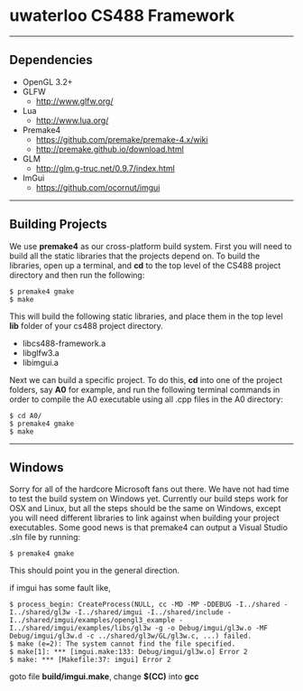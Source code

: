 # uwaterloo CS488 Framework

---

## Dependencies
* OpenGL 3.2+
* GLFW
    * http://www.glfw.org/
* Lua
    * http://www.lua.org/
* Premake4
    * https://github.com/premake/premake-4.x/wiki
    * http://premake.github.io/download.html
* GLM
    * http://glm.g-truc.net/0.9.7/index.html
* ImGui
    * https://github.com/ocornut/imgui


---

## Building Projects
We use **premake4** as our cross-platform build system. First you will need to build all
the static libraries that the projects depend on. To build the libraries, open up a
terminal, and **cd** to the top level of the CS488 project directory and then run the
following:

    $ premake4 gmake
    $ make

This will build the following static libraries, and place them in the top level **lib**
folder of your cs488 project directory.
* libcs488-framework.a
* libglfw3.a
* libimgui.a

Next we can build a specific project.  To do this, **cd** into one of the project folders,
say **A0** for example, and run the following terminal commands in order to compile the A0 executable using all .cpp files in the A0 directory:

    $ cd A0/
    $ premake4 gmake
    $ make


----

## Windows
Sorry for all of the hardcore Microsoft fans out there.  We have not had time to test the build system on Windows yet. Currently our build steps work for OSX and Linux, but all the steps should be the same on Windows, except you will need different libraries to link against when building your project executables.  Some good news is that premake4 can output a Visual Studio .sln file by running:

    $ premake4 gmake

 This should point you in the general direction.

 if imgui has some fault like,
 
    $ process_begin: CreateProcess(NULL, cc -MD -MP -DDEBUG -I../shared -I../shared/gl3w -I../shared/imgui -I../shared/include -I../shared/imgui/examples/opengl3_example -I../shared/imgui/examples/libs/gl3w -g -o Debug/imgui/gl3w.o -MF Debug/imgui/gl3w.d -c ../shared/gl3w/GL/gl3w.c, ...) failed.
    $ make (e=2): The system cannot find the file specified.
    $ make[1]: *** [imgui.make:133: Debug/imgui/gl3w.o] Error 2
    $ make: *** [Makefile:37: imgui] Error 2

goto file **build/imgui.make**, change **$(CC)** into **gcc**
